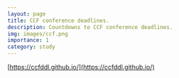 ```yaml
---
layout: page
title: CCF conference deadlines. 
description: Countdowns to CCF conference deadlines. 
img: images/ccf.png
importance: 1
category: study
---
```


[https://ccfddl.github.io/](https://ccfddl.github.io/)